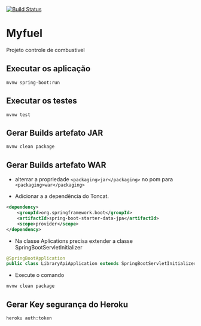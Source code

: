 [![Build Status](https://travis-ci.org/mylabdevs/Myfuel.svg?branch=master)](https://travis-ci.org/mylabdevs/Myfuel)

# Myfuel

Projeto controle de combustivel

## Executar os aplicação
```console
mvnw spring-boot:run
```

## Executar os testes
```console
mvnw test
```

## Gerar Builds artefato JAR
```console
mvnw clean package
```

## Gerar Builds artefato WAR
* alterrar a propriedade `<packaging>jar</packaging>` no pom para `<packaging>war</packaging>`

* Adicionar a a dependência do Toncat.

```xml
<dependency>
    <groupId>org.springframework.boot</groupId>
    <artifactId>spring-boot-starter-data-jpa</artifactId>
    <scope>provider</scope>
</dependency>
```

* Na classe Aplications precisa extender a classe SpringBootServletInitializer

```Java
@SpringBootApplication
public class LibraryApiApplication extends SpringBootServletInitializer {

```
* Execute o comando
```console
mvnw clean package
```

## Gerar Key segurança do Heroku
```
heroku auth:token
```

